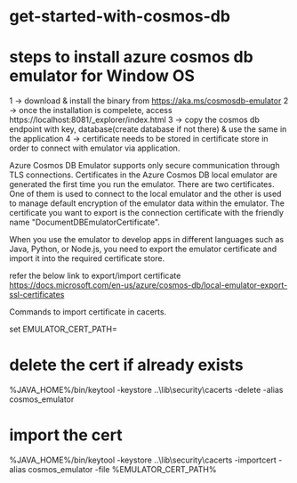 # get-started-with-cosmos-db

# steps to install azure cosmos db emulator for Window OS

1 -> download & install the binary from https://aka.ms/cosmosdb-emulator
2 -> once the installation is compelete, access https://localhost:8081/_explorer/index.html
3 -> copy the cosmos db endpoint with key, database(create database if not there) & use the same in the application
4 -> certificate needs to be stored in certificate store in order to connect with emulator via application.

Azure Cosmos DB Emulator supports only secure communication through TLS connections.
Certificates in the Azure Cosmos DB local emulator are generated the first time you run the emulator. 
There are two certificates. 
One of them is used to connect to the local emulator and the other is used to manage default encryption of the emulator data within the emulator. 
The certificate you want to export is the connection certificate with the friendly name "DocumentDBEmulatorCertificate".

When you use the emulator to develop apps in different languages such as Java, Python, or Node.js, you need to export the emulator certificate and import it into the required certificate store.

refer the below link to export/import certificate
https://docs.microsoft.com/en-us/azure/cosmos-db/local-emulator-export-ssl-certificates

Commands to import certificate in cacerts.

set EMULATOR_CERT_PATH=<PATH to documentdbemulatorcertificate.cert>

# delete the cert if already exists
%JAVA_HOME%/bin/keytool -keystore ..\lib\security\cacerts -delete -alias cosmos_emulator
# import the cert
%JAVA_HOME%/bin/keytool -keystore ..\lib\security\cacerts -importcert -alias cosmos_emulator -file %EMULATOR_CERT_PATH%
